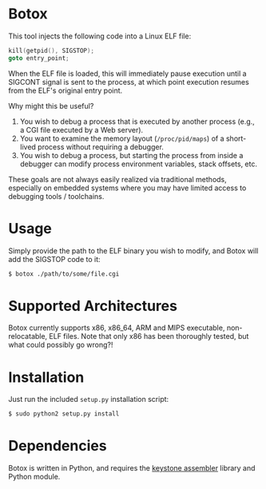Botox
=====

This tool injects the following code into a Linux ELF file:

```C
kill(getpid(), SIGSTOP);
goto entry_point;
```

When the ELF file is loaded, this will immediately pause execution until a SIGCONT signal is sent to the process, at which point execution resumes from the ELF's original entry point.

Why might this be useful?

1. You wish to debug a process that is executed by another process (e.g., a CGI file executed by a Web server).
2. You want to examine the memory layout (`/proc/pid/maps`) of a short-lived process without requiring a debugger.
3. You wish to debug a process, but starting the process from inside a debugger can modify process environment variables, stack offsets, etc.

These goals are not always easily realized via traditional methods, especially on embedded systems where you may have limited access to debugging tools / toolchains.

Usage
=====

Simply provide the path to the ELF binary you wish to modify, and Botox will add the SIGSTOP code to it:

```bash
$ botox ./path/to/some/file.cgi
```

Supported Architectures
=======================

Botox currently supports x86, x86_64, ARM and MIPS executable, non-relocatable, ELF files. Note that only x86 has been thoroughly tested, but what could possibly go wrong?!

Installation
============

Just run the included `setup.py` installation script:

```bash
$ sudo python2 setup.py install
```

Dependencies
============

Botox is written in Python, and requires the [keystone assembler](http://www.keystone-engine.org/) library and Python module.

